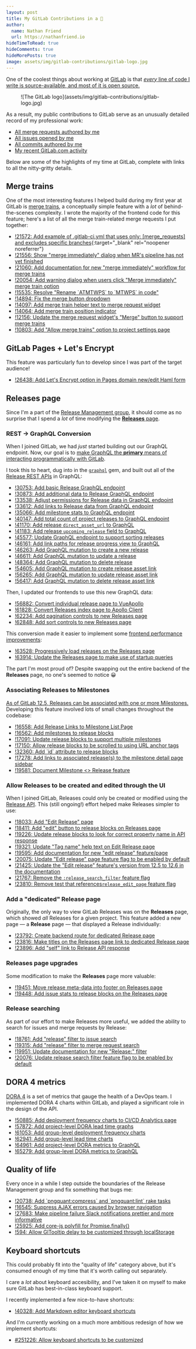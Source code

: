```yaml
---
layout: post
title: My GitLab Contributions in a 🥜
author:
  name: Nathan Friend
  url: https://nathanfriend.io
hideTimeToRead: true
hideComments: true
hideMorePosts: true
image: assets/img/gitlab-contributions/gitlab-logo.jpg
---
```


One of the coolest things about working at [GitLab](https://about.gitlab.com/)
is that [_every_ line of code I write is source-available, and most of it is
open
source.](https://about.gitlab.com/blog/2016/07/20/gitlab-is-open-core-github-is-closed-source/)

<figure markdown="1">
![The GitLab logo](assets/img/gitlab-contributions/gitlab-logo.jpg)
</figure>

As a result, my public contributions to GitLab serve as an unusually detailed
record of my professional work:

- [All merge requests authored by
  me](https://gitlab.com/gitlab-org/gitlab/-/merge_requests?scope=all&utf8=%E2%9C%93&state=merged&author_username=nfriend)
- [All issues opened by
  me](https://gitlab.com/gitlab-org/gitlab/-/issues?author_username=nfriend&scope=all&sort=created_date&state=all&utf8=%E2%9C%93)
- [All commits authored by
  me](https://gitlab.com/gitlab-org/gitlab/-/commits/master?author=Nathan%20Friend)
- [My recent GitLab.com activity](https://gitlab.com/users/nfriend/activity)

Below are some of the highlights of my time at GitLab, complete with links to
all the nitty-gritty details.

## Merge trains

One of the most interesting features I helped build during my first year at
GitLab is [merge
trains](https://docs.gitlab.com/ee/ci/merge_request_pipelines/pipelines_for_merged_results/merge_trains/),
a conceptually simple feature with a _lot_ of behind-the-scenes complexity. I
wrote the majority of the frontend code for this feature; here's a list of all
the merge train-related merge requests I put together:

- [!21572: Add example of .gitlab-ci.yml that uses only: [merge_requests] and
  excludes specific
  branches](https://gitlab.com/gitlab-org/gitlab/-/merge_requests/21572){:target="\_blank"
  rel="noopener noreferrer"}
- [!21556: Show "merge immediately" dialog when MR's pipeline has not yet
  finished](https://gitlab.com/gitlab-org/gitlab/-/merge_requests/21556)
- [!21060: Add documentation for new "merge immediately" workflow for merge
  trains](https://gitlab.com/gitlab-org/gitlab/-/merge_requests/21060)
- [!20054: Add warning dialog when users click "Merge immediately" merge train
  option](https://gitlab.com/gitlab-org/gitlab/-/merge_requests/20054)
- [!15535: Resolve "Rename \`ATMTWPS\` to \`MTWPS\` in
  code"](https://gitlab.com/gitlab-org/gitlab/-/merge_requests/15535)
- [!14894: Fix the merge button
  dropdown](https://gitlab.com/gitlab-org/gitlab/-/merge_requests/14894)
- [!14097: Add merge train helper text to merge request
  widget](https://gitlab.com/gitlab-org/gitlab/-/merge_requests/14097)
- [!14064: Add merge train position
  indicator](https://gitlab.com/gitlab-org/gitlab/-/merge_requests/14064)
- [!12156: Update the merge request widget's "Merge" button to support merge
  trains](https://gitlab.com/gitlab-org/gitlab/-/merge_requests/12156)
- [!10803: Add "Allow merge trains" option to project settings
  page](https://gitlab.com/gitlab-org/gitlab/-/merge_requests/10803)

## GitLab Pages + Let's Encrypt

This feature was particularly fun to develop since I was part of the target
audience!

- [!26438: Add Let's Encrypt option in Pages domain new/edit Haml
  form](https://gitlab.com/gitlab-org/gitlab-foss/-/merge_requests/26438)

## Releases page

Since I'm a part of the [Release Management
group](https://about.gitlab.com/handbook/product/categories/#release-management-group),
it should come as no surprise that I spend a _lot_ of time modifying the
[**Releases** page](https://docs.gitlab.com/ee/user/project/releases/).

### REST → GraphQL Conversion

When I joined GitLab, we had _just_ started building out our GraphQL endpoint.
Now, our goal is to [make GraphQL the **primary** means of interacting
programmatically with GitLab](https://docs.gitlab.com/ee/api/graphql/#vision).

I took this to heart, dug into in the [`graphql`](https://graphql-ruby.org/)
gem, and built out all of the [Release REST
APIs](https://docs.gitlab.com/ee/api/releases/) in GraphQL:

- [!30753: Add basic Release GraphQL
  endpoint](https://gitlab.com/gitlab-org/gitlab/-/merge_requests/30753)
- [!30873: Add additional data to Release GraphQL
  endpoint](https://gitlab.com/gitlab-org/gitlab/-/merge_requests/30873)
- [!33538: Adjust permissions for Release data in GraphQL
  endpoint](https://gitlab.com/gitlab-org/gitlab/-/merge_requests/33538)
- [!33612: Add links to Release data from GraphQL
  endpoint](https://gitlab.com/gitlab-org/gitlab/-/merge_requests/33612)
- [!35066: Add milestone stats to GraphQL
  endpoint](https://gitlab.com/gitlab-org/gitlab/-/merge_requests/35066)
- [!40147: Add total count of project releases to GraphQL
  endpoint](https://gitlab.com/gitlab-org/gitlab/-/merge_requests/40147)
- [!41170: Add release `direct_asset_url` to
  GraphQL](https://gitlab.com/gitlab-org/gitlab/-/merge_requests/41170)
- [!41183: Add release `upcoming_release` field to
  GraphQL](https://gitlab.com/gitlab-org/gitlab/-/merge_requests/41183)
- [!45577: Update GraphQL endpoint to support sorting
  releases](https://gitlab.com/gitlab-org/gitlab/-/merge_requests/45577)
- [!46161: Add link paths for release progress view to
  GraphQL](https://gitlab.com/gitlab-org/gitlab/-/merge_requests/46161)
- [!46263: Add GraphQL mutation to create a new
  release](https://gitlab.com/gitlab-org/gitlab/-/merge_requests/46263)
- [!46611: Add GraphQL mutation to update a
  release](https://gitlab.com/gitlab-org/gitlab/-/merge_requests/46611)
- [!48364: Add GraphQL mutation to delete
  release](https://gitlab.com/gitlab-org/gitlab/-/merge_requests/48364)
- [!54605: Add GraphQL mutation to create release asset
  link](https://gitlab.com/gitlab-org/gitlab/-/merge_requests/54605)
- [!56265: Add GraphQL mutation to update release asset
  link](https://gitlab.com/gitlab-org/gitlab/-/merge_requests/56265)
- [!56417: Add GraphQL mutation to delete release asset
  link](https://gitlab.com/gitlab-org/gitlab/-/merge_requests/56417)

Then, I updated our frontends to use this new GraphQL data:

- [!56882: Convert individual release page to
  VueApollo](https://gitlab.com/gitlab-org/gitlab/-/merge_requests/56882)
- [!61828: Convert Releases index page to Apollo
  Client](https://gitlab.com/gitlab-org/gitlab/-/merge_requests/61828)
- [!62234: Add pagination controls to new Releases
  page](https://gitlab.com/gitlab-org/gitlab/-/merge_requests/62234)
- [!62848: Add sort controls to new Releases
  page](https://gitlab.com/gitlab-org/gitlab/-/merge_requests/62848)

This conversion made it easier to implement some [frontend performance
improvements](https://gitlab.com/gitlab-org/gitlab/-/issues/330784):

- [!63528: Progressively load releases on the Releases
  page](https://gitlab.com/gitlab-org/gitlab/-/merge_requests/63528)
- [!63914: Update the Releases page to make use of startup
  queries](https://gitlab.com/gitlab-org/gitlab/-/merge_requests/63914)

The part I'm most proud of? Despite swapping out the entire backend of the
**Releases** page, no one's seemed to notice 😀

### Associating Releases to Milestones

[As of GitLab 12.5, Releases can be associated with one or more
Milestones.](https://docs.gitlab.com/ee/user/project/releases/#releases-associated-with-milestones)
Developing this feature involved lots of small changes throughout the codebase:

- [!16558: Add Release Links to Milestone List
  Page](https://gitlab.com/gitlab-org/gitlab/-/merge_requests/16558)
- [!16562: Add milestones to release
  blocks](https://gitlab.com/gitlab-org/gitlab/-/merge_requests/16562)
- [!17091: Update release blocks to support multiple
  milestones](https://gitlab.com/gitlab-org/gitlab/-/merge_requests/17091)
- [!17150: Allow release blocks to be scrolled to using URL anchor
  tags](https://gitlab.com/gitlab-org/gitlab/-/merge_requests/17150)
- [!32360: Add \`id\` attribute to release
  blocks](https://gitlab.com/gitlab-org/gitlab-foss/-/merge_requests/32360)
- [!17278: Add links to associated release(s) to the milestone detail page
  sidebar](https://gitlab.com/gitlab-org/gitlab/-/merge_requests/17278)
- [!19581: Document Milestone <> Release
  feature](https://gitlab.com/gitlab-org/gitlab/-/merge_requests/19581)

### Allow Releases to be created and edited through the UI

When I joined GitLab, Releases could only be created or modified using the
[Release API](https://docs.gitlab.com/ee/api/releases/#create-a-release). This
(still ongoing!) effort helped make Releases simpler to use:

- [!18033: Add "Edit Release"
  page](https://gitlab.com/gitlab-org/gitlab/-/merge_requests/18033)
- [!18411: Add "edit" button to release blocks on Releases
  page](https://gitlab.com/gitlab-org/gitlab/-/merge_requests/18411)
- [!19226: Update release blocks to look for correct property name in API
  response](https://gitlab.com/gitlab-org/gitlab/-/merge_requests/19226)
- [!19321: Update "Tag name" help text on Edit Release
  page](https://gitlab.com/gitlab-org/gitlab/-/merge_requests/19321)
- [!19595: Add documentation for new "edit release"
  feature/page](https://gitlab.com/gitlab-org/gitlab/-/merge_requests/19595)
- [!20075: Update "Edit release" page feature flag to be enabled by
  default](https://gitlab.com/gitlab-org/gitlab/-/merge_requests/20075)
- [!21425: Update the "Edit release" feature's version from 12.5 to 12.6 in the
  documentation](https://gitlab.com/gitlab-org/gitlab/-/merge_requests/21425)
- [!21767: Remove the `:release_search_filter` feature
  flag](https://gitlab.com/gitlab-org/gitlab/-/merge_requests/21767)
- [!23810: Remove test that references`release_edit_page` feature
  flag](https://gitlab.com/gitlab-org/gitlab/-/merge_requests/23810)

### Add a "dedicated" Release page

Originally, the only way to view GitLab Releases was on the **Releases** page,
which showed _all_ Releases for a given project. This feature added a new page —
a **Release** page — that displayed a Release individually:

- [!23792: Create backend route for dedicated Release
  page](https://gitlab.com/gitlab-org/gitlab/-/merge_requests/23792)
- [!23816: Make titles on the Releases page link to dedicated Release
  page](https://gitlab.com/gitlab-org/gitlab/-/merge_requests/23816)
- [!23896: Add "self" link to Release API
  response](https://gitlab.com/gitlab-org/gitlab/-/merge_requests/23896)

### Releases page upgrades

Some modification to make the **Releases** page more valuable:

- [!19451: Move release meta-data into footer on Releases
  page](https://gitlab.com/gitlab-org/gitlab/-/merge_requests/19451)
- [!19448: Add issue stats to release blocks on the Releases
  page](https://gitlab.com/gitlab-org/gitlab/-/merge_requests/19448)

### Release searching

As part of our effort to make Releases more useful, we added the ability to
search for issues and merge requests by Release:

- [!18761: Add "release" filter to issue
  search](https://gitlab.com/gitlab-org/gitlab/-/merge_requests/18761)
- [!19315: Add "release" filter to merge request
  search](https://gitlab.com/gitlab-org/gitlab/-/merge_requests/19315)
- [!19951: Update documentation for new "Release:"
  filter](https://gitlab.com/gitlab-org/gitlab/-/merge_requests/19951)
- [!20076: Update release search filter feature flag to be enabled by
  default](https://gitlab.com/gitlab-org/gitlab/-/merge_requests/20076)

## DORA 4 metrics

[DORA
4](https://cloud.google.com/blog/products/devops-sre/using-the-four-keys-to-measure-your-devops-performance)
is a set of metrics that gauge the health of a DevOps team. I implemented DORA 4
charts within GitLab, and played a significant role in the design of the API.

- [!50885: Add deployment frequency charts to CI/CD Analytics
  page](https://gitlab.com/gitlab-org/gitlab/-/merge_requests/50885)
- [!57872: Add project-level DORA lead time
  graphs](https://gitlab.com/gitlab-org/gitlab/-/merge_requests/57872)
- [!61053: Add group-level deployment frequency
  charts](https://gitlab.com/gitlab-org/gitlab/-/merge_requests/61053)
- [!62941: Add group-level lead time
  charts](https://gitlab.com/gitlab-org/gitlab/-/merge_requests/62941)
- [!64961: Add project-level DORA metrics to
  GraphQL](https://gitlab.com/gitlab-org/gitlab/-/merge_requests/64961)
- [!65279: Add group-level DORA metrics to
  GraphQL](https://gitlab.com/gitlab-org/gitlab/-/merge_requests/65279)

## Quality of life

Every once in a while I step outside the boundaries of the Release Management
group and fix something that bugs me:

- [!20738: Add \`pngquant:compress\` and \`pngquant:lint\` rake
  tasks](https://gitlab.com/gitlab-org/gitlab/-/merge_requests/20738)
- [!16545: Suppress AJAX errors caused by browser
  navigation](https://gitlab.com/gitlab-org/gitlab/-/merge_requests/16545)
- [!27683: Make pipeline failure Slack notifications prettier and more
  informative](https://gitlab.com/gitlab-org/gitlab-foss/-/merge_requests/27683)
- [!25925: Add core-js polyfill for
  Promise.finally()](https://gitlab.com/gitlab-org/gitlab-foss/-/merge_requests/25925)
- [!594: Allow GlTooltip delay to be customized through
  localStorage](https://gitlab.com/gitlab-org/gitlab-ui/-/merge_requests/594)

## Keyboard shortcuts

This could probably fit into the "quality of life" category above, but it's
consumed enough of my time that it's worth calling out separately.

I care a _lot_ about keyboard accesibility, and I've taken it on myself to make
sure GitLab has best-in-class keyboard support.

I recently implemented a few nice-to-have shortcuts:

- [!40328: Add Markdown editor keyboard
  shortcuts](https://gitlab.com/gitlab-org/gitlab/-/merge_requests/40328)

And I'm currently working on a much more ambitious redesign of how we implement
shortcuts:

- [#251226: Allow keyboard shortcuts to be
  customized](https://gitlab.com/gitlab-org/gitlab/-/issues/251226)
